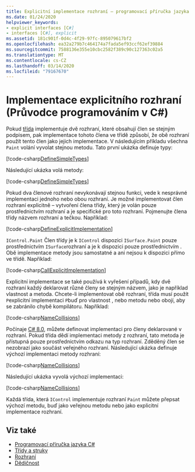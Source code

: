 ```yaml
---
title: Explicitní implementace rozhraní – programovací příručka jazyka C#
ms.date: 01/24/2020
helpviewer_keywords:
- explicit interfaces [C#]
- interfaces [C#], explicit
ms.assetid: 181c901f-0d4c-4f29-97fc-895079617bf2
ms.openlocfilehash: ea32a279b7c464174a7fada5ef93ccf62ef39884
ms.sourcegitcommit: 7588136e355e10cbc2582f389c90c127363c02a5
ms.translationtype: MT
ms.contentlocale: cs-CZ
ms.lasthandoff: 03/14/2020
ms.locfileid: "79167670"
---
```

# <a name="explicit-interface-implementation-c-programming-guide"></a>Implementace explicitního rozhraní (Průvodce programováním v C#)

Pokud [třída](../../language-reference/keywords/class.md) implementuje dvě rozhraní, které obsahují člen se stejným podpisem, pak implementace tohoto člena ve třídě způsobí, že obě rozhraní použít tento člen jako jejich implementace. V následujícím příkladu všechna `Paint` volání vyvolat stejnou metodu. Tato první ukázka definuje typy:

[!code-csharp[DefineSimpleTypes](~/samples/snippets/csharp/interfaces/ExplicitImplementation.cs#DefineTypes)]

Následující ukázka volá metody:

[!code-csharp[DefineSimpleTypes](~/samples/snippets/csharp/interfaces/ExplicitImplementation.cs#CallMethods)]

Pokud dva členové rozhraní nevykonávají stejnou funkci, vede k nesprávné implementaci jednoho nebo obou rozhraní. Je možné implementovat člen rozhraní explicitně – vytvoření člena třídy, který je volán pouze prostřednictvím rozhraní a je specifické pro toto rozhraní. Pojmenujte člena třídy názvem rozhraní a tečkou. Například:

[!code-csharp[DefineExplicitImplementation](~/samples/snippets/csharp/interfaces/ExplicitImplementation.cs#ExplicitImplementation)]

`IControl.Paint` Člen třídy je k `IControl` dispozici `ISurface.Paint` pouze prostřednictvím `ISurface`rozhraní a je k dispozici pouze prostřednictvím . Obě implementace metody jsou samostatné a ani nejsou k dispozici přímo ve třídě. Například:

[!code-csharp[CallExplicitImplementation](~/samples/snippets/csharp/interfaces/ExplicitImplementation.cs#CallExplicitImplementation)]

Explicitní implementace se také používá k vyřešení případů, kdy dvě rozhraní každý deklarovat různé členy se stejným názvem, jako je například vlastnost a metoda. Chcete-li implementovat obě rozhraní, třída musí použít `P`explicitní implementaci `P`buď pro vlastnost , nebo metodu nebo obojí, aby se zabránilo chybě kompilátoru. Například:

[!code-csharp[NameCollisions](~/samples/snippets/csharp/interfaces/ExplicitImplementation.cs#NameCollision)]

Počínaje [C# 8.0](../../whats-new/csharp-8.md#default-interface-methods), můžete definovat implementaci pro členy deklarované v rozhraní. Pokud třída dědí implementaci metody z rozhraní, tato metoda je přístupná pouze prostřednictvím odkazu na typ rozhraní. Zděděný člen se nezobrazí jako součást veřejného rozhraní. Následující ukázka definuje výchozí implementaci metody rozhraní:

[!code-csharp[NameCollisions](~/samples/snippets/csharp/interfaces/ExplicitImplementation.cs#DefaultImplementation)]

Následující ukázka vyvolá výchozí implementaci:

[!code-csharp[NameCollisions](~/samples/snippets/csharp/interfaces/ExplicitImplementation.cs#CallDefaultImplementation)]

Každá třída, která `IControl` implementuje rozhraní `Paint` můžete přepsat výchozí metodu, buď jako veřejnou metodu nebo jako explicitní implementace rozhraní.

## <a name="see-also"></a>Viz také

- [Programovací příručka jazyka C#](../index.md)
- [Třídy a struky](../classes-and-structs/index.md)
- [Rozhraní](./index.md)
- [Dědičnost](../classes-and-structs/inheritance.md)
